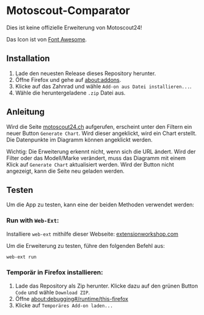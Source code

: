 # Motoscout-Comparator

Dies ist keine offizielle Erweiterung von Motoscout24!

Das Icon ist von [Font Awesome](https://fontawesome.com/).

## Installation

1. Lade den neuesten Release dieses Repository herunter.
2. Öffne Firefox und gehe auf [about:addons](about:addons).
3. Klicke auf das Zahnrad und wähle `Add-on aus Datei installieren...`.
4. Wähle die heruntergeladene `.zip` Datei aus.

## Anleitung

Wird die Seite [motoscout24.ch](https://www.motoscout24.ch) aufgerufen, erscheint unter den Filtern ein neuer Button `Generate Chart`. Wird dieser angeklickt, wird ein Chart erstellt. Die Datenpunkte im Diagramm können angeklickt werden.

Wichtig: Die Erweiterung erkennt nicht, wenn sich die URL ändert. Wird der Filter oder das Modell/Marke verändert, muss das Diagramm mit einem Klick auf `Generate Chart` aktualisiert werden. Wird der Button nicht angezeigt, kann die Seite neu geladen werden.

## Testen

Um die App zu testen, kann eine der beiden Methoden verwendet werden:

### Run with `Web-Ext`:

Installiere `web-ext` mithilfe dieser Webseite: [extensionworkshop.com](https://extensionworkshop.com/documentation/develop/getting-started-with-web-ext/)

Um die Erweiterung zu testen, führe den folgenden Befehl aus:

```bash
web-ext run
```

### Temporär in Firefox installieren:

1. Lade das Repository als Zip herunter. Klicke dazu auf den grünen Button `Code` und wähle `Download ZIP`.
1. Öffne [about:debugging#/runtime/this-firefox](about:debugging#/runtime/this-firefox)
1. Klicke auf `Temporäres Add-on laden...`
